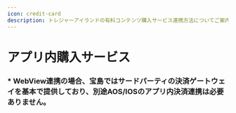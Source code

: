 ```yaml
---
icon: credit-card
description: トレジャーアイランドの有料コンテンツ購入サービス連携方法についてご案内します。
---
```


# アプリ内購入サービス

### \* WebView連携の場合、宝島ではサードパーティの決済ゲートウェイを基本で提供しており、別途AOS/IOSのアプリ内決済連携は必要ありません。
